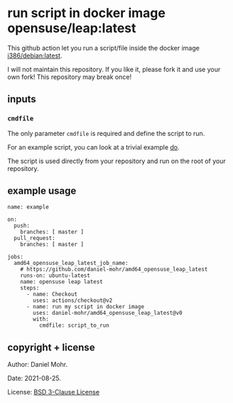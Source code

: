 # run script in docker image opensuse/leap:latest

This github action let you run a script/file inside the docker image
[i386/debian:latest](https://hub.docker.com/r/opensuse/leap).

I will not maintain this repository. If you like it, please fork it and use
your own fork! This repository may break once!

## inputs

### `cmdfile`

The only parameter `cmdfile` is required and define the script to run.

For an example script, you can look at a trivial example [do](do).

The script is used directly from your repository and run on the root
of your repository.

## example usage

```
name: example

on:
  push:
    branches: [ master ]
  pull_request:
    branches: [ master ]

jobs:
  amd64_opensuse_leap_latest_job_name:
    # https://github.com/daniel-mohr/amd64_opensuse_leap_latest
    runs-on: ubuntu-latest
    name: opensuse leap latest
    steps:
      - name: Checkout
        uses: actions/checkout@v2
      - name: run my script in docker image
        uses: daniel-mohr/amd64_opensuse_leap_latest@v0
        with:
          cmdfile: script_to_run
```

## copyright + license

Author: Daniel Mohr.

Date: 2021-08-25.

License: [BSD 3-Clause License](LICENSE.txt)
